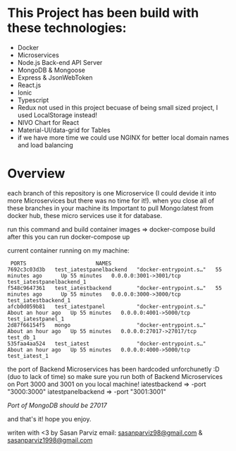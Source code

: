 # This Project has been build with these technologies:

* Docker
* Microservices
* Node.js Back-end API Server
* MongoDB & Mongoose
* Express & JsonWebToken
* React.js
* Ionic
* Typescript
* Redux not used in this project becuase of being small sized project, I used LocalStorage instead!
* NIVO Chart for React
* Material-UI/data-grid for Tables
* if we have more time we could use NGINX for better local domain names and load balancing


# Overview
each branch of this repository is one Microservice (I could devide it into more Microservices but there was no time for it!).
when you close all of these branches in your machine its Important to pull Mongo:latest from docker hub, these micro services use it for database.

run this command and build container images => docker-compose build
after this you can run docker-compose up

current container running on my machine:
```
 PORTS                      NAMES
7692c3c03d3b   test_iatestpanelbackend   "docker-entrypoint.s…"   55 minutes ago      Up 55 minutes   0.0.0.0:3001->3001/tcp     test_iatestpanelbackend_1
f548c9647361   test_iatestbackend        "docker-entrypoint.s…"   55 minutes ago      Up 55 minutes   0.0.0.0:3000->3000/tcp     test_iatestbackend_1
afcb0d059b81   test_iatestpanel          "docker-entrypoint.s…"   About an hour ago   Up 55 minutes   0.0.0.0:4001->5000/tcp     test_iatestpanel_1
2d87f66154f5   mongo                     "docker-entrypoint.s…"   About an hour ago   Up 55 minutes   0.0.0.0:27017->27017/tcp   test_db_1
535faa4aa524   test_iatest               "docker-entrypoint.s…"   About an hour ago   Up 55 minutes   0.0.0.0:4000->5000/tcp     test_iatest_1
```

the port of Backend Microservices has been hardcoded unforchunetly :D (duo to lack of time) so make sure you run both of Backend Microservices on Port 3000 and 3001 on you local machine!
iatestbackend => -port "3000:3000"
iatestpanelbackend => -port "3001:3001"

_Port of MongoDB should be 27017_

and that's it! hope you enjoy.

writen with <3 by Sasan Parviz 
email: sasanparviz98@gmail.com & sasanparviz1998@gmail.com
